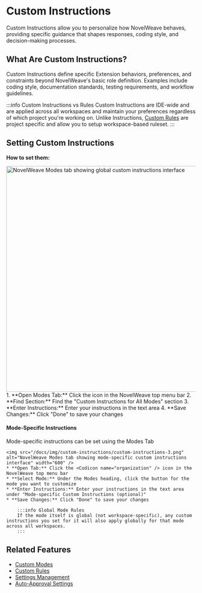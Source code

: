 # Custom Instructions

Custom Instructions allow you to personalize how NovelWeave behaves, providing specific guidance that shapes responses, coding style, and decision-making processes.

## What Are Custom Instructions?

Custom Instructions define specific Extension behaviors, preferences, and constraints beyond NovelWeave's basic role definition. Examples include coding style, documentation standards, testing requirements, and workflow guidelines.

:::info Custom Instructions vs Rules
Custom Instructions are IDE-wide and are applied across all workspaces and maintain your preferences regardless of which project you're working on. Unlike Instructions, [Custom Rules](/advanced-usage/custom-rules.md) are project specific and allow you to setup workspace-based ruleset.
:::

## Setting Custom Instructions

**How to set them:**

<img src="/docs/img/custom-instructions/custom-instructions.png" alt="NovelWeave Modes tab showing global custom instructions interface" width="600" />
1.  **Open Modes Tab:** Click the <Codicon name="organization" /> icon in the NovelWeave top menu bar
2.  **Find Section:** Find the "Custom Instructions for All Modes" section
3.  **Enter Instructions:** Enter your instructions in the text area
4.  **Save Changes:** Click "Done" to save your changes

#### Mode-Specific Instructions

Mode-specific instructions can be set using the Modes Tab

    <img src="/docs/img/custom-instructions/custom-instructions-3.png" alt="NovelWeave Modes tab showing mode-specific custom instructions interface" width="600" />
    * **Open Tab:** Click the <Codicon name="organization" /> icon in the NovelWeave top menu bar
    * **Select Mode:** Under the Modes heading, click the button for the mode you want to customize
    * **Enter Instructions:** Enter your instructions in the text area under "Mode-specific Custom Instructions (optional)"
    * **Save Changes:** Click "Done" to save your changes

        :::info Global Mode Rules
        If the mode itself is global (not workspace-specific), any custom instructions you set for it will also apply globally for that mode across all workspaces.
        :::

## Related Features

- [Custom Modes](/docs/features/custom-modes)
- [Custom Rules](/advanced-usage/custom-rules)
- [Settings Management](/docs/features/settings-management)
- [Auto-Approval Settings](/docs/features/auto-approving-actions)
